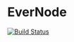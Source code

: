 EverNode
============================

[![Build Status](https://travis-ci.org/JohnOfTheWater/EverNode.svg?branch=master)](https://travis-ci.org/JohnOfTheWater/EverNode)
